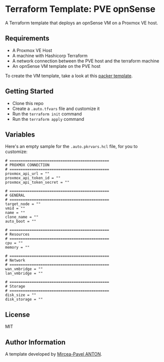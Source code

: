 Terraform Template: PVE opnSense
================================

A Terraform template that deploys an opnSense VM on a Proxmox VE host.

Requirements
------------

- A Proxmox VE Host
- A machine with Hashicorp Terraform
- A network connection between the PVE host and the terraform machine
- An opnSense VM template on the PVE host

To create the VM template, take a look at this [packer template](https://github.com/mirceanton/packer-proxmox_opnsense).

Getting Started
---------------

- Clone this repo
- Create a `.auto.tfvars` file and customize it
- Run the `terraform init` command
- Run the `terraform apply` command

Variables
---------

Here's an empty sample for the `.auto.pkrvars.hcl` file, for you to customize:

``` hcl
# =============================================
# PROXMOX CONNECTION
# =============================================
proxmox_api_url = ""
proxmox_api_token_id = ""
proxmox_api_token_secret = ""

# =============================================
# GENERAL
# =============================================
target_node = ""
vmid = ""
name = ""
clone_name = ""
auto_boot = ""

# =============================================
# Resources
# =============================================
cpu = ""
memory = ""

# =============================================
# Network
# =============================================
wan_vmbridge = ""
lan_vmbridge = ""

# =============================================
# Storage
# =============================================
disk_size = ""
disk_storage = ""
```

License
-------

MIT

Author Information
------------------

A template developed by [Mircea-Pavel ANTON](https://www.mirceanton.com).
